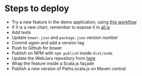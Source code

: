 Steps to deploy
===============

* Try a new feature in the demo application, using [this workflow](https://github.com/andreaferretti/paths-js/wiki/Contributing#workflow)
* If it is a new chart, remember to expose it in [all.js](https://github.com/andreaferretti/paths-js/blob/master/src/all.js)
* Add tests
* Update `bower.json` and `package.json` version number
* Commit again and add a version tag
* Push to Github for bower
* Publish on NPM  with `npm publish` inside `dist/node`
* Update the WebJars repository from [here](http://www.webjars.org/bower)
* Wrap the feature inside a Scala.js façade
* Publish a new version of Paths.scala.js on Maven central
